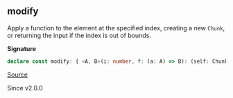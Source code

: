## modify

Apply a function to the element at the specified index, creating a new `Chunk`,
or returning the input if the index is out of bounds.

**Signature**

```ts
declare const modify: { <A, B>(i: number, f: (a: A) => B): (self: Chunk<A>) => Chunk<A | B>; <A, B>(self: Chunk<A>, i: number, f: (a: A) => B): Chunk<A | B>; }
```

[Source](https://github.com/Effect-TS/effect/tree/main/packages/effect/src/Chunk.ts#L1260)

Since v2.0.0